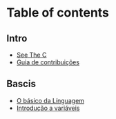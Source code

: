# Table of contents

## Intro

* [See The C](README.md)
* [Guia de contribuições](intro/guia-de-contribuicoes.md)

## Bascis

* [O básico da Línguagem](bascis/o-basico-da-linguagem.md)
* [Introdução a variáveis](bascis/introducao-a-variaveis.md)

